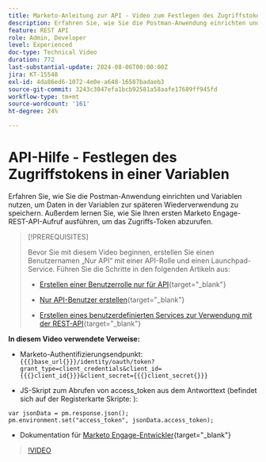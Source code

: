 ```yaml
---
title: Marketo-Anleitung zur API - Video zum Festlegen des Zugriffstokens in einer Variablen
description: Erfahren Sie, wie Sie die Postman-Anwendung einrichten und Variablen nutzen können, um Daten zur Wiederverwendbarkeit in der Variablen zu speichern.
feature: REST API
role: Admin, Developer
level: Experienced
doc-type: Technical Video
duration: 772
last-substantial-update: 2024-08-06T00:00:00Z
jira: KT-15548
exl-id: 4da86ed6-1072-4e0e-a648-16587badaeb3
source-git-commit: 3243c3047efa1bcb92581a58aafe17689ff945fd
workflow-type: tm+mt
source-wordcount: '161'
ht-degree: 24%

---
```


# API-Hilfe - Festlegen des Zugriffstokens in einer Variablen

Erfahren Sie, wie Sie die Postman-Anwendung einrichten und Variablen nutzen, um Daten in der Variablen zur späteren Wiederverwendung zu speichern. Außerdem lernen Sie, wie Sie Ihren ersten Marketo Engage-REST-API-Aufruf ausführen, um das Zugriffs-Token abzurufen.

>[!PREREQUISITES]
>
>Bevor Sie mit diesem Video beginnen, erstellen Sie einen Benutzernamen „Nur API“ mit einer API-Rolle und einen Launchpad-Service. Führen Sie die Schritte in den folgenden Artikeln aus:
>
>* [Erstellen einer Benutzerrolle nur für API](https://experienceleague.adobe.com/de/docs/marketo/using/product-docs/administration/users-and-roles/create-an-api-only-user-role){target="_blank"}
>
>* [Nur API-Benutzer erstellen](https://experienceleague.adobe.com/de/docs/marketo/using/product-docs/administration/users-and-roles/create-an-api-only-user){target="_blank"}
>
>* [Erstellen eines benutzerdefinierten Services zur Verwendung mit der REST-API](https://experienceleague.adobe.com/de/docs/marketo/using/product-docs/administration/additional-integrations/create-a-custom-service-for-use-with-rest-api){target="_blank"}

**In diesem Video verwendete Verweise:**

* Marketo-Authentifizierungsendpunkt: `{{{}base_url{}}}/identity/oauth/token?grant_type=client_credentials&client_id={{{}client_id{}}}&client_secret={{{}client_secret{}}}`

* JS-Skript zum Abrufen von access_token aus dem Antworttext (befindet sich auf der Registerkarte Skripte: ):

```
var jsonData = pm.response.json();
pm.environment.set("access_token", jsonData.access_token);
```

* Dokumentation für [Marketo Engage-Entwickler](https://experienceleague.adobe.com/de/docs/marketo-developer/marketo/rest/authentication){target="_blank"}

>[!VIDEO](https://video.tv.adobe.com/v/3453992/?learn=on&captions=ger)
